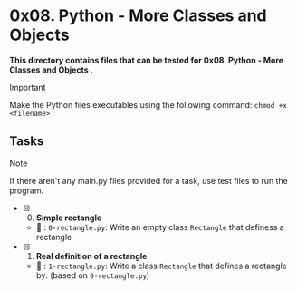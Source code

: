 # 0x08. Python - More Classes and Objects

**This directory contains files that can be tested for 0x08. Python - More Classes and Objects .**

> [!IMPORTANT]
> Make the Python files executables using the following command:
> `chmod +x <filename>`


## Tasks

> [!NOTE]
> If there aren't any main.py files provided for a task, use test files to run the program.


- [x] 0. **Simple rectangle**

   - :file_folder: : `0-rectangle.py`: Write an empty class `Rectangle` that definess a rectangle

- [x] 1. **Real definition of a rectangle**

   - :file_folder: : `1-rectangle.py`: Write a class `Rectangle` that defines a rectangle by: (based on `0-rectangle.py`)
